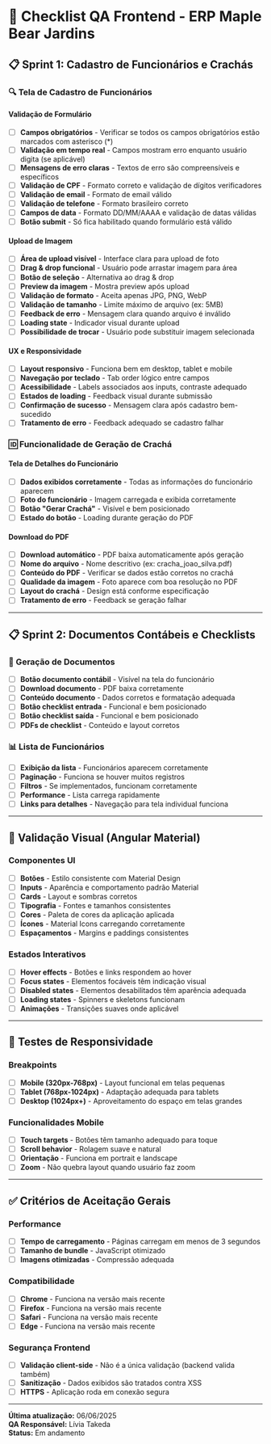 # 🧪 Checklist QA Frontend - ERP Maple Bear Jardins

## 📋 Sprint 1: Cadastro de Funcionários e Crachás

### 🔍 Tela de Cadastro de Funcionários

#### Validação de Formulário
- [ ] **Campos obrigatórios** - Verificar se todos os campos obrigatórios estão marcados com asterisco (*)
- [ ] **Validação em tempo real** - Campos mostram erro enquanto usuário digita (se aplicável)
- [ ] **Mensagens de erro claras** - Textos de erro são compreensíveis e específicos
- [ ] **Validação de CPF** - Formato correto e validação de dígitos verificadores
- [ ] **Validação de email** - Formato de email válido
- [ ] **Validação de telefone** - Formato brasileiro correto
- [ ] **Campos de data** - Formato DD/MM/AAAA e validação de datas válidas
- [ ] **Botão submit** - Só fica habilitado quando formulário está válido

#### Upload de Imagem
- [ ] **Área de upload visível** - Interface clara para upload de foto
- [ ] **Drag & drop funcional** - Usuário pode arrastar imagem para área
- [ ] **Botão de seleção** - Alternativa ao drag & drop
- [ ] **Preview da imagem** - Mostra preview após upload
- [ ] **Validação de formato** - Aceita apenas JPG, PNG, WebP
- [ ] **Validação de tamanho** - Limite máximo de arquivo (ex: 5MB)
- [ ] **Feedback de erro** - Mensagem clara quando arquivo é inválido
- [ ] **Loading state** - Indicador visual durante upload
- [ ] **Possibilidade de trocar** - Usuário pode substituir imagem selecionada

#### UX e Responsividade
- [ ] **Layout responsivo** - Funciona bem em desktop, tablet e mobile
- [ ] **Navegação por teclado** - Tab order lógico entre campos
- [ ] **Acessibilidade** - Labels associados aos inputs, contraste adequado
- [ ] **Estados de loading** - Feedback visual durante submissão
- [ ] **Confirmação de sucesso** - Mensagem clara após cadastro bem-sucedido
- [ ] **Tratamento de erro** - Feedback adequado se cadastro falhar

### 🆔 Funcionalidade de Geração de Crachá

#### Tela de Detalhes do Funcionário
- [ ] **Dados exibidos corretamente** - Todas as informações do funcionário aparecem
- [ ] **Foto do funcionário** - Imagem carregada e exibida corretamente
- [ ] **Botão "Gerar Crachá"** - Visível e bem posicionado
- [ ] **Estado do botão** - Loading durante geração do PDF

#### Download do PDF
- [ ] **Download automático** - PDF baixa automaticamente após geração
- [ ] **Nome do arquivo** - Nome descritivo (ex: cracha_joao_silva.pdf)
- [ ] **Conteúdo do PDF** - Verificar se dados estão corretos no crachá
- [ ] **Qualidade da imagem** - Foto aparece com boa resolução no PDF
- [ ] **Layout do crachá** - Design está conforme especificação
- [ ] **Tratamento de erro** - Feedback se geração falhar

---

## 📋 Sprint 2: Documentos Contábeis e Checklists

### 📄 Geração de Documentos
- [ ] **Botão documento contábil** - Visível na tela do funcionário
- [ ] **Download documento** - PDF baixa corretamente
- [ ] **Conteúdo documento** - Dados corretos e formatação adequada
- [ ] **Botão checklist entrada** - Funcional e bem posicionado
- [ ] **Botão checklist saída** - Funcional e bem posicionado
- [ ] **PDFs de checklist** - Conteúdo e layout corretos

### 📊 Lista de Funcionários
- [ ] **Exibição da lista** - Funcionários aparecem corretamente
- [ ] **Paginação** - Funciona se houver muitos registros
- [ ] **Filtros** - Se implementados, funcionam corretamente
- [ ] **Performance** - Lista carrega rapidamente
- [ ] **Links para detalhes** - Navegação para tela individual funciona

---

## 🎨 Validação Visual (Angular Material)

### Componentes UI
- [ ] **Botões** - Estilo consistente com Material Design
- [ ] **Inputs** - Aparência e comportamento padrão Material
- [ ] **Cards** - Layout e sombras corretos
- [ ] **Tipografia** - Fontes e tamanhos consistentes
- [ ] **Cores** - Paleta de cores da aplicação aplicada
- [ ] **Ícones** - Material Icons carregando corretamente
- [ ] **Espaçamentos** - Margins e paddings consistentes

### Estados Interativos
- [ ] **Hover effects** - Botões e links respondem ao hover
- [ ] **Focus states** - Elementos focáveis têm indicação visual
- [ ] **Disabled states** - Elementos desabilitados têm aparência adequada
- [ ] **Loading states** - Spinners e skeletons funcionam
- [ ] **Animações** - Transições suaves onde aplicável

---

## 📱 Testes de Responsividade

### Breakpoints
- [ ] **Mobile (320px-768px)** - Layout funcional em telas pequenas
- [ ] **Tablet (768px-1024px)** - Adaptação adequada para tablets
- [ ] **Desktop (1024px+)** - Aproveitamento do espaço em telas grandes

### Funcionalidades Mobile
- [ ] **Touch targets** - Botões têm tamanho adequado para toque
- [ ] **Scroll behavior** - Rolagem suave e natural
- [ ] **Orientação** - Funciona em portrait e landscape
- [ ] **Zoom** - Não quebra layout quando usuário faz zoom

---

## ✅ Critérios de Aceitação Gerais

### Performance
- [ ] **Tempo de carregamento** - Páginas carregam em menos de 3 segundos
- [ ] **Tamanho de bundle** - JavaScript otimizado
- [ ] **Imagens otimizadas** - Compressão adequada

### Compatibilidade
- [ ] **Chrome** - Funciona na versão mais recente
- [ ] **Firefox** - Funciona na versão mais recente
- [ ] **Safari** - Funciona na versão mais recente
- [ ] **Edge** - Funciona na versão mais recente

### Segurança Frontend
- [ ] **Validação client-side** - Não é a única validação (backend valida também)
- [ ] **Sanitização** - Dados exibidos são tratados contra XSS
- [ ] **HTTPS** - Aplicação roda em conexão segura

---

**Última atualização:** 06/06/2025  
**QA Responsável:** Lívia Takeda  
**Status:** Em andamento

